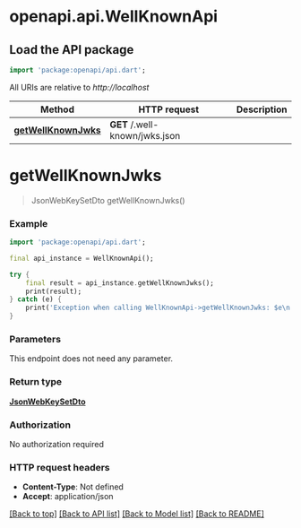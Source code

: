 # openapi.api.WellKnownApi

## Load the API package

```dart
import 'package:openapi/api.dart';
```

All URIs are relative to _http://localhost_

| Method                                                   | HTTP request                   | Description |
| -------------------------------------------------------- | ------------------------------ | ----------- |
| [**getWellKnownJwks**](WellKnownApi.md#getwellknownjwks) | **GET** /.well-known/jwks.json |

# **getWellKnownJwks**

> JsonWebKeySetDto getWellKnownJwks()

### Example

```dart
import 'package:openapi/api.dart';

final api_instance = WellKnownApi();

try {
    final result = api_instance.getWellKnownJwks();
    print(result);
} catch (e) {
    print('Exception when calling WellKnownApi->getWellKnownJwks: $e\n');
}
```

### Parameters

This endpoint does not need any parameter.

### Return type

[**JsonWebKeySetDto**](JsonWebKeySetDto.md)

### Authorization

No authorization required

### HTTP request headers

- **Content-Type**: Not defined
- **Accept**: application/json

[[Back to top]](#) [[Back to API list]](../README.md#documentation-for-api-endpoints) [[Back to Model list]](../README.md#documentation-for-models) [[Back to README]](../README.md)
